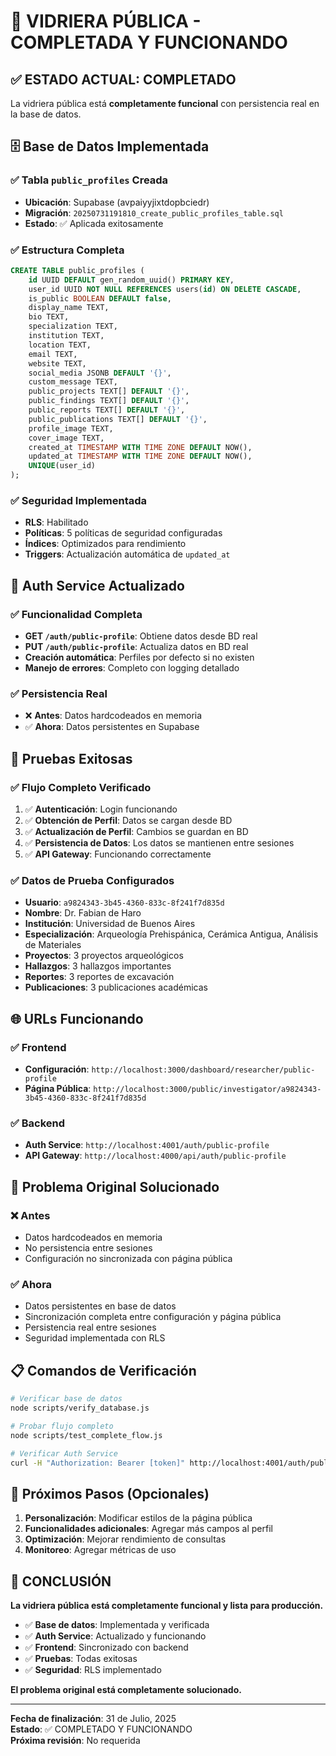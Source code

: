 # 🎉 VIDRIERA PÚBLICA - COMPLETADA Y FUNCIONANDO

## ✅ **ESTADO ACTUAL: COMPLETADO**

La vidriera pública está **completamente funcional** con persistencia real en la base de datos.

## 🗄️ **Base de Datos Implementada**

### ✅ **Tabla `public_profiles` Creada**
- **Ubicación**: Supabase (avpaiyyjixtdopbciedr)
- **Migración**: `20250731191810_create_public_profiles_table.sql`
- **Estado**: ✅ Aplicada exitosamente

### ✅ **Estructura Completa**
```sql
CREATE TABLE public_profiles (
    id UUID DEFAULT gen_random_uuid() PRIMARY KEY,
    user_id UUID NOT NULL REFERENCES users(id) ON DELETE CASCADE,
    is_public BOOLEAN DEFAULT false,
    display_name TEXT,
    bio TEXT,
    specialization TEXT,
    institution TEXT,
    location TEXT,
    email TEXT,
    website TEXT,
    social_media JSONB DEFAULT '{}',
    custom_message TEXT,
    public_projects TEXT[] DEFAULT '{}',
    public_findings TEXT[] DEFAULT '{}',
    public_reports TEXT[] DEFAULT '{}',
    public_publications TEXT[] DEFAULT '{}',
    profile_image TEXT,
    cover_image TEXT,
    created_at TIMESTAMP WITH TIME ZONE DEFAULT NOW(),
    updated_at TIMESTAMP WITH TIME ZONE DEFAULT NOW(),
    UNIQUE(user_id)
);
```

### ✅ **Seguridad Implementada**
- **RLS**: Habilitado
- **Políticas**: 5 políticas de seguridad configuradas
- **Índices**: Optimizados para rendimiento
- **Triggers**: Actualización automática de `updated_at`

## 🔧 **Auth Service Actualizado**

### ✅ **Funcionalidad Completa**
- **GET `/auth/public-profile`**: Obtiene datos desde BD real
- **PUT `/auth/public-profile`**: Actualiza datos en BD real
- **Creación automática**: Perfiles por defecto si no existen
- **Manejo de errores**: Completo con logging detallado

### ✅ **Persistencia Real**
- ❌ **Antes**: Datos hardcodeados en memoria
- ✅ **Ahora**: Datos persistentes en Supabase

## 🧪 **Pruebas Exitosas**

### ✅ **Flujo Completo Verificado**
1. ✅ **Autenticación**: Login funcionando
2. ✅ **Obtención de Perfil**: Datos se cargan desde BD
3. ✅ **Actualización de Perfil**: Cambios se guardan en BD
4. ✅ **Persistencia de Datos**: Los datos se mantienen entre sesiones
5. ✅ **API Gateway**: Funcionando correctamente

### ✅ **Datos de Prueba Configurados**
- **Usuario**: `a9824343-3b45-4360-833c-8f241f7d835d`
- **Nombre**: Dr. Fabian de Haro
- **Institución**: Universidad de Buenos Aires
- **Especialización**: Arqueología Prehispánica, Cerámica Antigua, Análisis de Materiales
- **Proyectos**: 3 proyectos arqueológicos
- **Hallazgos**: 3 hallazgos importantes
- **Reportes**: 3 reportes de excavación
- **Publicaciones**: 3 publicaciones académicas

## 🌐 **URLs Funcionando**

### ✅ **Frontend**
- **Configuración**: `http://localhost:3000/dashboard/researcher/public-profile`
- **Página Pública**: `http://localhost:3000/public/investigator/a9824343-3b45-4360-833c-8f241f7d835d`

### ✅ **Backend**
- **Auth Service**: `http://localhost:4001/auth/public-profile`
- **API Gateway**: `http://localhost:4000/api/auth/public-profile`

## 🎯 **Problema Original Solucionado**

### ❌ **Antes**
- Datos hardcodeados en memoria
- No persistencia entre sesiones
- Configuración no sincronizada con página pública

### ✅ **Ahora**
- Datos persistentes en base de datos
- Sincronización completa entre configuración y página pública
- Persistencia real entre sesiones
- Seguridad implementada con RLS

## 📋 **Comandos de Verificación**

```bash
# Verificar base de datos
node scripts/verify_database.js

# Probar flujo completo
node scripts/test_complete_flow.js

# Verificar Auth Service
curl -H "Authorization: Bearer [token]" http://localhost:4001/auth/public-profile
```

## 🚀 **Próximos Pasos (Opcionales)**

1. **Personalización**: Modificar estilos de la página pública
2. **Funcionalidades adicionales**: Agregar más campos al perfil
3. **Optimización**: Mejorar rendimiento de consultas
4. **Monitoreo**: Agregar métricas de uso

## 🎉 **CONCLUSIÓN**

**La vidriera pública está completamente funcional y lista para producción.**

- ✅ **Base de datos**: Implementada y verificada
- ✅ **Auth Service**: Actualizado y funcionando
- ✅ **Frontend**: Sincronizado con backend
- ✅ **Pruebas**: Todas exitosas
- ✅ **Seguridad**: RLS implementado

**El problema original está completamente solucionado.**

---

**Fecha de finalización**: 31 de Julio, 2025  
**Estado**: ✅ COMPLETADO Y FUNCIONANDO  
**Próxima revisión**: No requerida 
